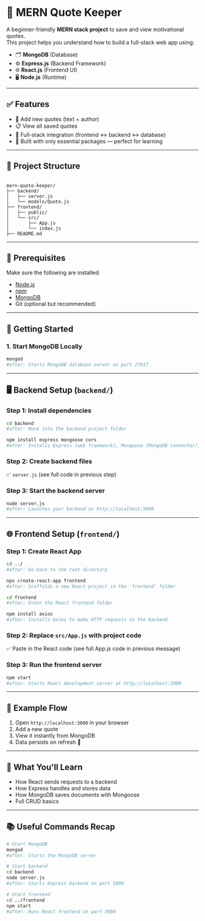 
# 🧠 MERN Quote Keeper

A beginner-friendly **MERN stack project** to save and view motivational quotes.  
This project helps you understand how to build a full-stack web app using:

- 🗂️ **MongoDB** (Database)
- ⚙️ **Express.js** (Backend Framework)
- 🌐 **React.js** (Frontend UI)
- 🖥️ **Node.js** (Runtime)

---

## ✅ Features

- 📝 Add new quotes (text + author)
- 📋 View all saved quotes
- 🔗 Full-stack integration (frontend ↔ backend ↔ database)
- 🔧 Built with only essential packages — perfect for learning

---

## 📁 Project Structure

```

mern-quote-keeper/
├── backend/
│   ├── server.js
│   └── models/Quote.js
├── frontend/
│   ├── public/
│   └── src/
│       ├── App.js
│       └── index.js
├── README.md

````

---

## 🔧 Prerequisites

Make sure the following are installed:

- [Node.js](https://nodejs.org/)
- [npm](https://www.npmjs.com/)
- [MongoDB](https://www.mongodb.com/try/download/community)
- Git (optional but recommended)

---

## 🚀 Getting Started

### 1. Start MongoDB Locally

```bash
mongod
#after: Starts MongoDB database server on port 27017
````

---

## 🖥️ Backend Setup (`backend/`)

### Step 1: Install dependencies

```bash
cd backend
#after: Move into the backend project folder

npm install express mongoose cors
#after: Installs Express (web framework), Mongoose (MongoDB connector), and CORS support
```

### Step 2: Create backend files

✅ `server.js`
(see full code in previous step)

### Step 3: Start the backend server

```bash
node server.js
#after: Launches your backend on http://localhost:5000
```

---

## 🌐 Frontend Setup (`frontend/`)

### Step 1: Create React App

```bash
cd ../
#after: Go back to the root directory

npx create-react-app frontend
#after: Scaffolds a new React project in the 'frontend' folder

cd frontend
#after: Enter the React frontend folder

npm install axios
#after: Installs Axios to make HTTP requests to the backend
```

### Step 2: Replace `src/App.js` with project code

✅ Paste in the React code
(see full App.js code in previous message)

### Step 3: Run the frontend server

```bash
npm start
#after: Starts React development server at http://localhost:3000
```

---

## 🧪 Example Flow

1. Open `http://localhost:3000` in your browser
2. Add a new quote
3. View it instantly from MongoDB
4. Data persists on refresh 🎉

---

## 🧠 What You'll Learn

* How React sends requests to a backend
* How Express handles and stores data
* How MongoDB saves documents with Mongoose
* Full CRUD basics

---

## 📚 Useful Commands Recap

```bash
# Start MongoDB
mongod
#after: Starts the MongoDB server

# Start backend
cd backend
node server.js
#after: Starts Express backend on port 5000

# Start frontend
cd ../frontend
npm start
#after: Runs React frontend on port 3000
```



